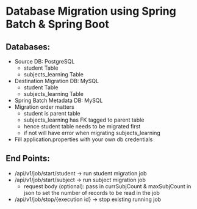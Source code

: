 # Database Migration using Spring Batch & Spring Boot
## Databases:
- Source DB: PostgreSQL 
  - student Table
  - subjects_learning Table
- Destination Migration DB: MySQL
  - student Table
  - subjects_learning Table
- Spring Batch Metadata DB: MySQL
- Migration order matters 
  - student is parent table
  - subjects_learning has FK tagged to parent table
  - hence student table needs to be migrated first 
  - if not will have error when migrating subjects_learning
- Fill application.properties with your own db credentials

## End Points:
- /api/v1/job/start/student -> run student migration job
- /api/v1/job/start/subject -> run subject migration job
  -  request body (optional): pass in currSubjCount & maxSubjCount in json to set the number of records to be read in the job
- /api/v1/job/stop/{execution id} -> stop existing running job


